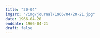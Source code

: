 ```yaml
---
title: "20-04"
imgsrc: "/img/journal/1966/04/20-21.jpg"
date: 1966-04-20
enddate: 1966-04-21
draft: false
---
```


<!-- fix pre-formatted input -->
